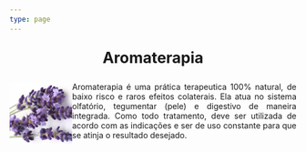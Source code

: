 ```yaml
---
type: page
---
```

<p style=" font-size:20pt; font-weight:bold; text-align:center "> Aromaterapia </p> 

<p style="text-align:justify"> 
   <img align="left" width="110" height="110" src="https://raw.githubusercontent.com/CONEXAOSHANTY/conexaoshanty.github.io/master/imagens/imagem_lavanda.png">Aromaterapia é uma prática terapeutica 100% natural, de baixo risco e raros efeitos colaterais. Ela atua no sistema olfatório, tegumentar (pele) e digestivo de maneira integrada. Como todo tratamento, deve ser utilizada de acordo com as indicações e ser de uso constante para que se atinja o resultado desejado.
</p>
